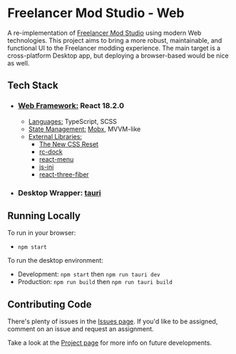# Freelancer Mod Studio - Web

A re-implementation of [Freelancer Mod Studio](https://github.com/Lazrius/FLModStudio) using modern Web technologies.
This project aims to bring a more robust, maintainable, and functional UI to the Freelancer modding experience. The main target is a cross-platform Desktop app, but deploying a browser-based would be nice as well.

## Tech Stack

- ### <u>Web Framework:</u> React 18.2.0
    - <u>Languages:</u> TypeScript, SCSS
    - <u>State Management:</u> [Mobx](https://mobx.js.org/README.html), MVVM-like
    - <u>External Libraries:</u>
        - [The New CSS Reset](https://elad2412.github.io/the-new-css-reset/)
        - [rc-dock](https://ticlo.github.io/rc-dock/)
        - [react-menu](https://szhsin.github.io/react-menu/)
        - [js-ini](https://www.npmjs.com/package/js-ini)
        - [react-three-fiber](https://github.com/pmndrs/react-three-fiber)

- ### Desktop Wrapper: [tauri](https://tauri.studio)

## Running Locally

To run in your browser:
- `npm start`

To run the desktop environment:
- Development: `npm start` then `npm run tauri dev`
- Production: `npm run build` then `npm run tauri build`

## Contributing Code

There's plenty of issues in the [Issues page](https://github.com/FreelancerOdyssey/FLMS-Web/issues). If you'd like to be assigned, comment on an issue and request an assignment.

Take a look at the [Project page](https://github.com/Polarts/FLMS-Web/projects/1) for more info on future developments.
